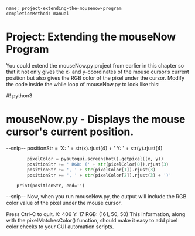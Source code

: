 ```ngMeta
name: project-extending-the-mousenow-program
completionMethod: manual
```
# Project: Extending the mouseNow Program
You could extend the mouseNow.py project from earlier in this chapter so that it not only gives the x- and y-coordinates of the mouse cursor’s current position but also gives the RGB color of the pixel under the cursor. Modify the code inside the while loop of mouseNow.py to look like this:


#! python3
# mouseNow.py - Displays the mouse cursor's current position.
--snip--
        positionStr = 'X: ' + str(x).rjust(4) + ' Y: ' + str(y).rjust(4)
```python
        pixelColor = pyautogui.screenshot().getpixel((x, y))
        positionStr += ' RGB: (' + str(pixelColor[0]).rjust(3)
        positionStr += ', ' + str(pixelColor[1]).rjust(3)
        positionStr += ', ' + str(pixelColor[2]).rjust(3) + ')'
```
        print(positionStr, end='')
--snip--
Now, when you run mouseNow.py, the output will include the RGB color value of the pixel under the mouse cursor.


Press Ctrl-C to quit.
X:  406 Y:   17 RGB: (161, 50, 50)
This information, along with the pixelMatchesColor() function, should make it easy to add pixel color checks to your GUI automation scripts.